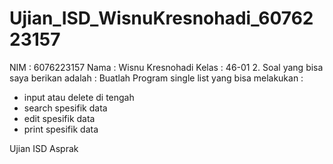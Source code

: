 # Ujian_ISD_WisnuKresnohadi_6076223157
NIM : 6076223157
Nama :  Wisnu Kresnohadi
Kelas : 46-01
2. Soal yang bisa saya berikan adalah : 
Buatlah Program single list yang bisa melakukan : 
- input atau delete di tengah
- search spesifik data
- edit spesifik data
- print spesifik data

Ujian ISD Asprak
